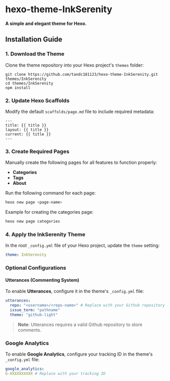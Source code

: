 # hexo-theme-InkSerenity
**A simple and elegant theme for Hexo.**

## Installation Guide
### 1. Download the Theme
Clone the theme repository into your Hexo project's `themes` folder:
```
git clone https://github.com/tandc181123/hexo-theme-InkSerenity.git themes/InkSerenity
cd themes/InkSerenity
npm install
```

### 2. Update Hexo Scaffolds
Modify the default `scaffolds/page.md` file to include required metadata:
```
---
title: {{ title }}
layout: {{ title }}
current: {{ title }}
---
```

### 3. Create Required Pages
Manually create the following pages for all features to function properly:
- **Categories**
- **Tags**
- **About**

Run the following command for each page:
```bash
hexo new page <page-name>
```
Example for creating the categories page:
```bash
hexo new page categories
```

### 4. Apply the InkSerenity Theme
In the root `_config.yml` file of your Hexo project, update the `theme` setting:
```yml
theme: InkSerenity
```
### Optional Configurations
#### Utterances (Commenting System)
To enable **Utterances**, configure it in the theme's `_config.yml` file:
```yml
utterances:
  repo: "<username>/<repo-name>" # Replace with your Github repository
  issue_term: "pathname"
  theme: "github-light"
```
>**Note**: Utterances requires a valid Github repository to store comments.
### Google Analytics
To enable **Google Analytics**, configure your tracking ID in the theme's `_config.yml` file:
```yml
google_analytics: 
G-XXXXXXXXXX # Replace with your tracking ID
```